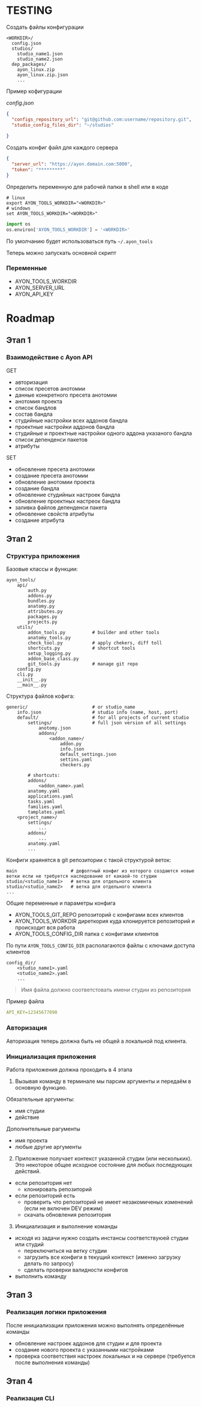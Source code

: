 # TESTING


Создать файлы конфигурации

```
<WORKDIR>/
  config.json
  studios/
    studio_name1.json
    studio_name2.json
  dep_packages/
    ayon_linux.zip
    ayon_linux.zip.json
    ...
```

Пример кофигурации

_config.json_
```json
{
  "configs_repository_url": "git@github.com:username/repository.git",
  "studio_config_files_dir": "~/studios"
  
}
```

Создать конфиг файл для каждого сервера

```json
{
  "server_url": "https://ayon.domain.com:5000",
  "token": "*********"
}
```
Определить переменную для рабочей папки в shell или в коде

```shell
# linux
export AYON_TOOLS_WORKDIR="<WORKDIR>"
# windows
set AYON_TOOLS_WORKDIR="<WORKDIR>"
```

```python
import os
os.environ['AYON_TOOLS_WORKDIR'] = '<WORKDIR>'
```
По умолчанию будет использоваться путь `~/.ayon_tools`

Теперь можно запускать основной скрипт


### Переменные
- AYON_TOOLS_WORKDIR
- AYON_SERVER_URL
- AYON_API_KEY


# Roadmap

## Этап 1

### Взаимодействие с Ayon API

GET
- авторизация
- список пресетов анотомии
- данные конкретного пресета анотомии
- анотомия проекта
- список бандлов
- состав бандла
- студийные настройки всех аддонов бандла 
- проектные настройки аддонов бандла 
- студийные и проектные настройки одного аддона указаного бандла
- список депенденси пакетов
- атрибуты

SET
- обновление пресета анотомии
- создание пресета анотомии
- обновление анотомии проекта
- создание бандла
- обновление студийных настроек бандла
- обновление проектных настреок бандла
- заливка файлов депенденси пакета
- обновление свойств атрибуты
- создание атрибута

## Этап 2

### Структура приложения

Базовые классы и функции:

```
ayon_tools/
    api/
        auth.py
        addons.py
        bundles.py
        anatomy.py
        attributes.py
        packages.py
        projects.py
    utils/
        addon_tools.py          # builder and other tools
        anatomy_tools.py    
        check_tool.py           # apply chekers, diff toll
        shortcuts.py            # shortcut tools
        setup_logging.py
        addon_base_class.py
        git_tools.py            # manage git repo
    config.py
    cli.py
    __init__.py
    __main__.py
```

Структура файлов кофига:

```
generic/                        # or studio_name
    info.json                   # studio info (name, host, port)
    default/                    # for all projects of current studio
        settings/               # full json version of all settings
            anotomy.json
            addons/
                <addon_name>/
                    addon.py
                    info.json
                    default_settings.json
                    settins.yaml
                    checkers.py
    
        # shortcuts:
        addons/
            <addon_name>.yaml
        anatomy.yaml
        applications.yaml
        tasks.yaml
        families.yaml
        tamplates.yaml
    <project_name>/
        settings/
            ...
        addons/
            ...
        anatomy.yaml
        ...
```

Конфиги храянятся в git репозитории с такой структурой веток:

```
main                    # дефолтный конфиг из которого создаются новые ветки если не требуется наследование от какаой-то студии
studio/<studio_name1>   # ветка для отдельного клиента
studio/<studio_name2>   # ветка для отдельного клиента
...
```

Общие переменные и параметры конфига

- AYON_TOOLS_GIT_REPO       репозиторий с конфигами всех клиентов
- AYON_TOOLS_WORKDIR        диреткория куда клонируется репозиторий и происходит вся работа
- AYON_TOOLS_CONFIG_DIR     папка с конфигами клиентов   


По пути `AYON_TOOLS_CONFIG_DIR` располагаются файлы с ключами доступа клиентов

```
config_dir/
    <studio_name1>.yaml
    <studio_name2>.yaml
    ...
```

> Имя файла должно соответстовать имени студии из репозитория

Пример файла

```yaml
API_KEY=12345677890
```

### Авторизация

Авторизация теперь должна быть не общей а локальной под клиента.


### Инициализация приложения

Работа приложения должна проходить в 4 этапа

1. Вызывая команду в терминале мы парсим аргументы и передаём в основную функцию.

Обязательные аргументы:

- имя студии
- действие

Дополнительные рагументы

- имя проекта
- любые другие аргументы

2. Приложение получает контекст указанной студии (или нескольких). Это некоторое общее исходное состояние для любых
последующих действий.

- если репозитория нет
  - клонировать репозиторий
- если репозиторий есть
   - проверить что репозиторий не имеет незакомиченых изменений (если не включен DEV режим)
   - скачать обновления репозитория

3. Инициализация и выполнение команды

- исходя из задачи нужно создать инстансы соответствуюей студии или студий
  - переключиться на ветку студии 
  - загрузить все конфиги в текущий контекст (именно загрузку делать по запросу)
  - сделать проверки валидности конфигов
- выполнить команду


## Этап 3

### Реализация логики приложения

После инициализации приложения можно выполнять определённые команды

- обновление настроек аддонов для студии и для проекта
- создание нового проекта с указанными настройками
- проверка соответствия настроек локальных и на сервере (требуется после выполнения команды)

## Этап 4

### Реализация CLI